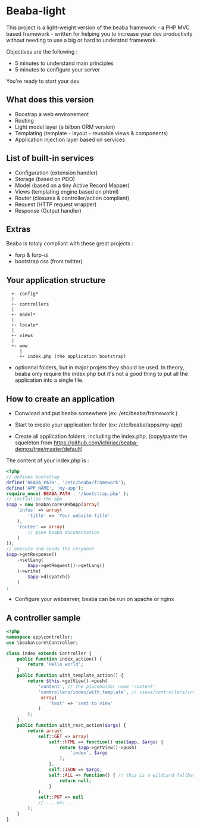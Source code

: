 # Beaba-light

This project is a light-weight version of the beaba framework - a PHP MVC based framework - written for 
helping you to increase your dev productivity without needing to use a big or hard to understnd framework.

Objectives are the following : 

* 5 minutes to understand main principles
* 5 minutes to configure your server

You're ready to start your dev

## What does this version

 - Boostrap a web environement
 - Routing
 - Light model layer (a bilbon ORM version)
 - Templating (template - layout - reusable views & components)
 - Application injection layer based on services

## List of built-in services

 - Configuration (extension handler)
 - Storage (based on PDO)
 - Model (based on a tiny Active Record Mapper)
 - Views (templating engine based on phtml)
 - Router (closures & controller/action compliant)
 - Request (HTTP request wrapper)
 - Response (Output handler)

## Extras

Beaba is totaly compliant with these great projects :

 * forp & forp-ui
 * bootstrap css (from twitter)

## Your application structure

```
  +- config*
  |
  +- controllers
  |
  +- model*
  |
  +- locale*
  |
  +- views
  |
  +- www
     |
     +- index.php (the application bootstrap)
```

* optionnal folders, but in major projets they should be used. In theory, beaba
only require the index.php but it's not a good thing to put all the application
into a single file.

## How to create an application

- Donwload and put beaba somewhere (ex: /etc/beaba/framework )

- Start to create your application folder (ex: /etc/beaba/apps/my-app)

- Create all application folders, including the index.php.
(copy/paste the squeleton from https://github.com/ichiriac/beaba-demos/tree/master/default)

The content of your index.php is :
```php
<?php
// defines bootstrap
define('BEABA_PATH', '/etc/beaba/framework');
define('APP_NAME', 'my-app');
require_once( BEABA_PATH . '/bootstrap.php' );
// initialize the app
$app = new beaba\core\WebApp(array(
    'infos' => array(
        'title' => 'Your website title'
    ),
    'routes' => array(
        // @see beaba documentation
    )
));
// execute and sends the response
$app->getResponse()
    ->setLang(
        $app->getRequest()->getLang()
    )->write(
        $app->dispatch()
    )
;
```

- Configure your webserver, beaba can be run on apache or nginx

## A controller sample

```php
<?php
namespace app\controller;
use \beaba\core\Controller;

class index extends Controller {
    public function index_action() {
        return 'Hello world';
    }
    public function with_template_action() {
        return $this->getView()->push(
            'content', // the placeholder name 'content'
            'controllers/index/with_template', // views/controllers/index/with_template.phtml
             array(
                'text' => 'sent to view'
            ) 
        );
    }
    public function with_rest_action($args) {
        return array(
            self::GET => array(
                self::HTML => function() use($app, $args) {
                    return $app->getView()->push(
                        'index', $args
                    );
                },
                self::JSON => $args,
                self::ALL => function() { // this is a wildcard fallback
                    return null;
                }
            ),
            self::PUT => null
            // ... etc ...
        );
    }
}
```
